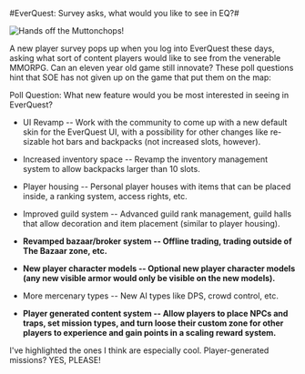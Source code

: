 #EverQuest: Survey asks, what would you like to see in EQ?#

![](http://westkarana.com/wp-content/uploads/2010/03/imuttonchops.jpg "Hands off the Muttonchops!")

A new player survey pops up when you log into EverQuest these days, asking what sort of content players would like to see from the venerable MMORPG. Can an eleven year old game still innovate? These poll questions hint that SOE has not given up on the game that put them on the map:

Poll Question: What new feature would you be most interested in seeing in EverQuest?

*  UI Revamp -- Work with the community to come up with a new default skin for the EverQuest UI, with a possibility for other changes like re-sizable hot bars and backpacks (not increased slots, however).

 * Increased inventory space -- Revamp the inventory management system to allow backpacks larger than 10 slots.

 * Player housing -- Personal player houses with items that can be placed inside, a ranking system, access rights, etc.

 * Improved guild system -- Advanced guild rank management, guild halls that allow decoration and item placement (similar to player housing).

 * **Revamped bazaar/broker system -- Offline trading, trading outside of The Bazaar zone, etc.**

 * **New player character models -- Optional new player character models (any new visible armor would only be visible on the new models).**

 * More mercenary types -- New AI types like DPS, crowd control, etc.

 * **Player generated content system -- Allow players to place NPCs and traps, set mission types, and turn loose their custom zone for other players to experience and gain points in a scaling reward system.**




I've highlighted the ones I think are especially cool. Player-generated missions? YES, PLEASE!

